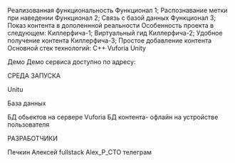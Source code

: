 Реализованная функциональность
Функционал 1; Распознавание метки при наведении
Функционал 2; Связь с базой данных
Функционал 3; Показ контента в дополеннной реальности
Особенность проекта в следующем:
Киллерфича-1; Виртуальный гид
Киллерфича-2; Удобное получение контента
Киллерфича-3; Простое добавление контента
Основной стек технологий:
С++
Vuforia
Unity

Демо
Демо сервиса доступно по адресу: 


СРЕДА ЗАПУСКА

Unitu

База данных

БД обьектов на сервере Vuforia
БД контента- офлайн на устройстве пользователя

РАЗРАБОТЧИКИ

Печкин Алексей fullstack Alex_P_CTO  телеграм
